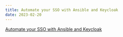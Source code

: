 ```yaml
---
title: Automate your SSO with Ansible and Keycloak
date: 2023-02-20
---
```


[Automate your SSO with Ansible and Keycloak](https://developers.redhat.com/articles/2023/02/20/automate-your-sso-ansible-and-keycloak)

